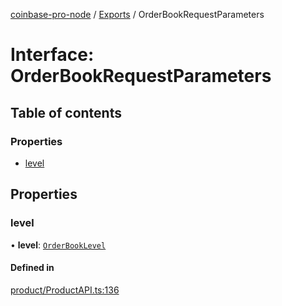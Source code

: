 [coinbase-pro-node](../README.md) / [Exports](../modules.md) / OrderBookRequestParameters

# Interface: OrderBookRequestParameters

## Table of contents

### Properties

- [level](OrderBookRequestParameters.md#level)

## Properties

### level

• **level**: [`OrderBookLevel`](../enums/OrderBookLevel.md)

#### Defined in

[product/ProductAPI.ts:136](https://github.com/bennycode/coinbase-pro-node/blob/01e6d53/src/product/ProductAPI.ts#L136)
